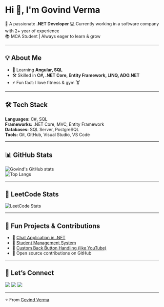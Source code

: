 # Hi 👋, I'm Govind Verma  

🚀 A passionate **.NET Developer**
💻 Currently working in a software company with 2+ year of experience  
📚 MCA Student | Always eager to learn & grow  

---

## 💡 About Me  
- 🌱 Learning **Angular, SQL**  
- 🛠️ Skilled in **C#, .NET Core, Entity Framework, LINQ, ADO.NET**   
- ⚡ Fun fact: I love fitness & gym 🏋️  

---

## 🛠️ Tech Stack  
**Languages:** C#, SQL  
**Frameworks:** .NET Core, MVC, Entity Framework  
**Databases:** SQL Server, PostgreSQL  
**Tools:** Git, GitHub, Visual Studio, VS Code  

---

## 📊 GitHub Stats  
![Govind's GitHub stats](https://github-readme-stats.vercel.app/api?itsgovindverma=itsgovindverma&show_icons=true&theme=radical)  
![Top Langs](https://github-readme-stats.vercel.app/api/top-langs/?itsgovindverma=itsgovindverma&layout=compact&theme=radical)  

---

## 🧩 LeetCode Stats  
![LeetCode Stats](https://leetcard.jacoblin.cool/itsgovindverma?theme=dark&font=Baloo%20Tammudu%202)  

---

## 🎯 Fun Projects & Contributions  
- 🔹 [Chat Application in .NET](#)  
- 🔹 [Student Management System](#)  
- 🔹 [Custom Back Button Handling (like YouTube)](#)  
- 🔹 Open source contributions on GitHub  

---

## 🤝 Let’s Connect  
<p align="left">
<a href="https://www.linkedin.com/in/itsgovindverma" target="blank"><img src="https://img.shields.io/badge/-LinkedIn-blue?logo=Linkedin&logoColor=white" /></a>
<a href="mailto:govindverma2932@gmail.com" target="blank"><img src="https://img.shields.io/badge/-Email-red?logo=gmail&logoColor=white" /></a>
<a href="https://github.com/itsgovindverma" target="blank"><img src="https://img.shields.io/badge/-GitHub-black?logo=github&logoColor=white" /></a>
</p>

---

⭐️ From [Govind Verma](https://github.com/YourUserName)
